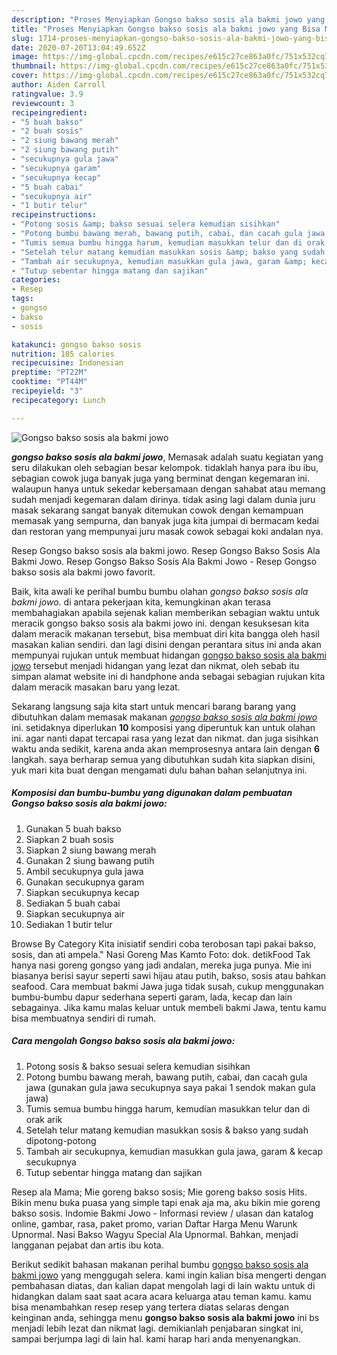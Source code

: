```yaml
---
description: "Proses Menyiapkan Gongso bakso sosis ala bakmi jowo yang Bisa Manjain Lidah"
title: "Proses Menyiapkan Gongso bakso sosis ala bakmi jowo yang Bisa Manjain Lidah"
slug: 1714-proses-menyiapkan-gongso-bakso-sosis-ala-bakmi-jowo-yang-bisa-manjain-lidah
date: 2020-07-20T13:04:49.652Z
image: https://img-global.cpcdn.com/recipes/e615c27ce863a0fc/751x532cq70/gongso-bakso-sosis-ala-bakmi-jowo-foto-resep-utama.jpg
thumbnail: https://img-global.cpcdn.com/recipes/e615c27ce863a0fc/751x532cq70/gongso-bakso-sosis-ala-bakmi-jowo-foto-resep-utama.jpg
cover: https://img-global.cpcdn.com/recipes/e615c27ce863a0fc/751x532cq70/gongso-bakso-sosis-ala-bakmi-jowo-foto-resep-utama.jpg
author: Aiden Carroll
ratingvalue: 3.9
reviewcount: 3
recipeingredient:
- "5 buah bakso"
- "2 buah sosis"
- "2 siung bawang merah"
- "2 siung bawang putih"
- "secukupnya gula jawa"
- "secukupnya garam"
- "secukupnya kecap"
- "5 buah cabai"
- "secukupnya air"
- "1 butir telur"
recipeinstructions:
- "Potong sosis &amp; bakso sesuai selera kemudian sisihkan"
- "Potong bumbu bawang merah, bawang putih, cabai, dan cacah gula jawa (gunakan gula jawa secukupnya saya pakai 1 sendok makan gula jawa)"
- "Tumis semua bumbu hingga harum, kemudian masukkan telur dan di orak arik"
- "Setelah telur matang kemudian masukkan sosis &amp; bakso yang sudah dipotong-potong"
- "Tambah air secukupnya, kemudian masukkan gula jawa, garam &amp; kecap secukupnya"
- "Tutup sebentar hingga matang dan sajikan"
categories:
- Resep
tags:
- gongso
- bakso
- sosis

katakunci: gongso bakso sosis 
nutrition: 185 calories
recipecuisine: Indonesian
preptime: "PT22M"
cooktime: "PT44M"
recipeyield: "3"
recipecategory: Lunch

---
```



![Gongso bakso sosis ala bakmi jowo](https://img-global.cpcdn.com/recipes/e615c27ce863a0fc/751x532cq70/gongso-bakso-sosis-ala-bakmi-jowo-foto-resep-utama.jpg)

<b><i>gongso bakso sosis ala bakmi jowo</i></b>, Memasak adalah suatu kegiatan yang seru dilakukan oleh sebagian besar kelompok. tidaklah hanya para ibu ibu, sebagian cowok juga banyak juga yang berminat dengan kegemaran ini. walaupun hanya untuk sekedar kebersamaan dengan sahabat atau memang sudah menjadi kegemaran dalam dirinya. tidak asing lagi dalam dunia juru masak sekarang sangat banyak ditemukan cowok dengan kemampuan memasak yang sempurna, dan banyak juga kita jumpai di bermacam kedai dan restoran yang mempunyai juru masak cowok sebagai koki andalan nya.

Resep Gongso bakso sosis ala bakmi jowo. Resep Gongso Bakso Sosis Ala Bakmi Jowo. Resep Gongso Bakso Sosis Ala Bakmi Jowo - Resep Gongso bakso sosis ala bakmi jowo favorit.

Baik, kita awali ke perihal bumbu bumbu olahan <i>gongso bakso sosis ala bakmi jowo</i>. di antara pekerjaan kita, kemungkinan akan terasa membahagiakan apabila sejenak kalian memberikan sebagian waktu untuk meracik gongso bakso sosis ala bakmi jowo ini. dengan kesuksesan kita dalam meracik makanan tersebut, bisa membuat diri kita bangga oleh hasil masakan kalian sendiri. dan lagi disini dengan perantara situs ini anda akan mempunyai rujukan untuk membuat hidangan <u>gongso bakso sosis ala bakmi jowo</u> tersebut menjadi hidangan yang lezat dan nikmat, oleh sebab itu simpan alamat website ini di handphone anda sebagai sebagian rujukan kita dalam meracik masakan baru yang lezat.


Sekarang langsung saja kita start untuk mencari barang barang yang dibutuhkan dalam memasak makanan <u><i>gongso bakso sosis ala bakmi jowo</i></u> ini. setidaknya diperlukan <b>10</b> komposisi yang diperuntuk kan untuk olahan ini. agar nanti dapat tercapai rasa yang lezat dan nikmat. dan juga sisihkan waktu anda sedikit, karena anda akan memprosesnya antara lain dengan <b>6</b> langkah. saya berharap semua yang dibutuhkan sudah kita siapkan disini, yuk mari kita buat dengan mengamati dulu bahan bahan selanjutnya ini.

<!--inarticleads1-->

##### Komposisi dan bumbu-bumbu yang digunakan dalam pembuatan Gongso bakso sosis ala bakmi jowo:

1. Gunakan 5 buah bakso
1. Siapkan 2 buah sosis
1. Siapkan 2 siung bawang merah
1. Gunakan 2 siung bawang putih
1. Ambil secukupnya gula jawa
1. Gunakan secukupnya garam
1. Siapkan secukupnya kecap
1. Sediakan 5 buah cabai
1. Siapkan secukupnya air
1. Sediakan 1 butir telur


Browse By Category Kita inisiatif sendiri coba terobosan tapi pakai bakso, sosis, dan ati ampela.&#34; Nasi Goreng Mas Kamto Foto: dok. detikFood Tak hanya nasi goreng gongso yang jadi andalan, mereka juga punya. Mie ini biasanya berisi sayur seperti sawi hijau atau putih, bakso, sosis atau bahkan seafood. Cara membuat bakmi Jawa juga tidak susah, cukup menggunakan bumbu-bumbu dapur sederhana seperti garam, lada, kecap dan lain sebagainya. Jika kamu malas keluar untuk membeli bakmi Jawa, tentu kamu bisa membuatnya sendiri di rumah. 

<!--inarticleads2-->

##### Cara mengolah Gongso bakso sosis ala bakmi jowo:

1. Potong sosis &amp; bakso sesuai selera kemudian sisihkan
1. Potong bumbu bawang merah, bawang putih, cabai, dan cacah gula jawa (gunakan gula jawa secukupnya saya pakai 1 sendok makan gula jawa)
1. Tumis semua bumbu hingga harum, kemudian masukkan telur dan di orak arik
1. Setelah telur matang kemudian masukkan sosis &amp; bakso yang sudah dipotong-potong
1. Tambah air secukupnya, kemudian masukkan gula jawa, garam &amp; kecap secukupnya
1. Tutup sebentar hingga matang dan sajikan


Resep ala Mama; Mie goreng bakso sosis; Mie goreng bakso sosis Hits. Bikin menu buka puasa yang simple tapi enak aja ma, aku bikin mie goreng bakso sosis. Indomie Bakmi Jowo - Informasi review / ulasan dan katalog online, gambar, rasa, paket promo, varian Daftar Harga Menu Warunk Upnormal. Nasi Bakso Wagyu Special Ala Upnormal. Bahkan, menjadi langganan pejabat dan artis ibu kota. 

Berikut sedikit bahasan makanan perihal bumbu <u>gongso bakso sosis ala bakmi jowo</u> yang menggugah selera. kami ingin kalian bisa mengerti dengan pembahasan diatas, dan kalian dapat mengolah lagi di lain waktu untuk di hidangkan dalam saat saat acara acara keluarga atau teman kamu. kamu bisa menambahkan resep resep yang tertera diatas selaras dengan keinginan anda, sehingga menu <b>gongso bakso sosis ala bakmi jowo</b> ini bs menjadi lebih lezat dan nikmat lagi. demikianlah penjabaran singkat ini, sampai berjumpa lagi di lain hal. kami harap hari anda menyenangkan.
